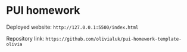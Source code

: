 # PUI homework

Deployed website: `http://127.0.0.1:5500/index.html`

Repository link: `https://github.com/olivialuk/pui-homework-template-olivia`
